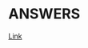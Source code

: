 # ANSWERS

[Link](https://docs.google.com/document/d/1QuIcakD8Kmiu9Z30-oVnOwEM5iJq7mejLBIMCfJKd98/edit?usp=sharing)